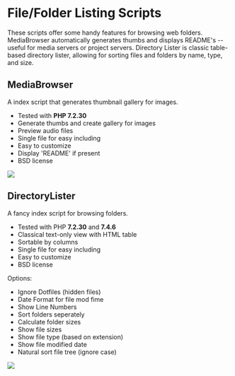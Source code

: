 # File/Folder Listing Scripts

These scripts offer some handy features for browsing web folders. MediaBrowser automatically generates thumbs and displays README's -- useful for media servers or project servers. Directory Lister is classic table-based directory lister, allowing for sorting files and folders by name, type, and size.

## MediaBrowser 

A index script that generates thumbnail gallery for images.

- Tested with **PHP 7.2.30**
- Generate thumbs and create gallery for images
- Preview audio files
- Single file for easy including
- Easy to customize
- Display 'README' if present
- BSD license

<img src="http://media.quilime.com/Media-Browser.png" />

## DirectoryLister

A fancy index script for browsing folders.

- Tested with PHP **7.2.30** and **7.4.6**
- Classical text-only view with HTML table
- Sortable by columns
- Single file for easy including
- Easy to customize
- BSD license

Options:

- Ignore Dotfiles (hidden files)
- Date Format for file mod fime
- Show Line Numbers
- Sort folders seperately
- Calculate folder sizes
- Show file sizes
- Show file type (based on extension)
- Show file modified date
- Natural sort file tree (ignore case)

<img src="http://media.quilime.com/Directory-Lister.png" />
